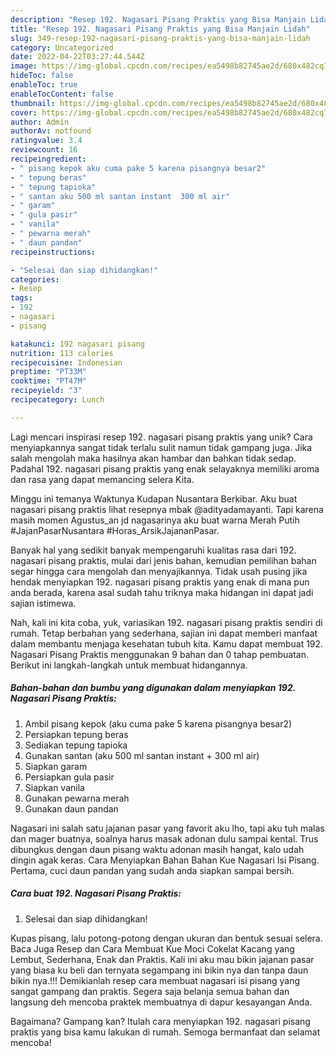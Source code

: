 ```yaml
---
description: "Resep 192. Nagasari Pisang Praktis yang Bisa Manjain Lidah"
title: "Resep 192. Nagasari Pisang Praktis yang Bisa Manjain Lidah"
slug: 349-resep-192-nagasari-pisang-praktis-yang-bisa-manjain-lidah
category: Uncategorized
date: 2022-04-22T03:27:44.544Z
image: https://img-global.cpcdn.com/recipes/ea5498b82745ae2d/680x482cq70/192-nagasari-pisang-praktis-foto-resep-utama.jpg
hideToc: false
enableToc: true
enableTocContent: false
thumbnail: https://img-global.cpcdn.com/recipes/ea5498b82745ae2d/680x482cq70/192-nagasari-pisang-praktis-foto-resep-utama.jpg
cover: https://img-global.cpcdn.com/recipes/ea5498b82745ae2d/680x482cq70/192-nagasari-pisang-praktis-foto-resep-utama.jpg
author: Admin
authorAv: notfound
ratingvalue: 3.4
reviewcount: 16
recipeingredient:
- " pisang kepok aku cuma pake 5 karena pisangnya besar2"
- " tepung beras"
- " tepung tapioka"
- " santan aku 500 ml santan instant  300 ml air"
- " garam"
- " gula pasir"
- " vanila"
- " pewarna merah"
- " daun pandan"
recipeinstructions:

- "Selesai dan siap dihidangkan!"
categories:
- Resep
tags:
- 192
- nagasari
- pisang

katakunci: 192 nagasari pisang 
nutrition: 113 calories
recipecuisine: Indonesian
preptime: "PT33M"
cooktime: "PT47M"
recipeyield: "3"
recipecategory: Lunch

---
```





Lagi mencari inspirasi resep 192. nagasari pisang praktis yang unik? Cara menyiapkannya sangat tidak terlalu sulit namun tidak gampang juga. Jika salah mengolah maka hasilnya akan hambar dan bahkan tidak sedap. Padahal 192. nagasari pisang praktis yang enak selayaknya memiliki aroma dan rasa yang dapat memancing selera Kita.





Minggu ini temanya Waktunya Kudapan Nusantara Berkibar. Aku buat nagasari pisang praktis lihat resepnya mbak @adityadamayanti. Tapi karena masih momen Agustus_an jd nagasarinya aku buat warna Merah Putih #JajanPasarNusantara #Horas_ArsikJajananPasar.

Banyak hal yang sedikit banyak mempengaruhi kualitas rasa dari 192. nagasari pisang praktis, mulai dari jenis bahan, kemudian pemilihan bahan segar hingga cara mengolah dan menyajikannya. Tidak usah pusing jika hendak menyiapkan 192. nagasari pisang praktis yang enak di mana pun anda berada, karena asal sudah tahu triknya maka hidangan ini dapat jadi sajian istimewa.






Nah, kali ini kita coba, yuk, variasikan 192. nagasari pisang praktis sendiri di rumah. Tetap berbahan yang sederhana, sajian ini dapat memberi manfaat dalam membantu menjaga kesehatan tubuh kita. Kamu dapat membuat 192. Nagasari Pisang Praktis menggunakan 9 bahan dan 0 tahap pembuatan. Berikut ini langkah-langkah untuk membuat hidangannya.

<!--inarticleads1-->

##### Bahan-bahan dan bumbu yang digunakan dalam menyiapkan 192. Nagasari Pisang Praktis:

1. Ambil  pisang kepok (aku cuma pake 5 karena pisangnya besar2)
1. Persiapkan  tepung beras
1. Sediakan  tepung tapioka
1. Gunakan  santan (aku 500 ml santan instant + 300 ml air)
1. Siapkan  garam
1. Persiapkan  gula pasir
1. Siapkan  vanila
1. Gunakan  pewarna merah
1. Gunakan  daun pandan


Nagasari ini salah satu jajanan pasar yang favorit aku lho, tapi aku tuh malas dan mager buatnya, soalnya harus masak adonan dulu sampai kental. Trus dibungkus dengan daun pisang waktu adonan masih hangat, kalo udah dingin agak keras. Cara Menyiapkan Bahan Bahan Kue Nagasari Isi Pisang. Pertama, cuci daun pandan yang sudah anda siapkan sampai bersih. 

<!--inarticleads2-->

##### Cara buat 192. Nagasari Pisang Praktis:


1. Selesai dan siap dihidangkan!

Kupas pisang, lalu potong-potong dengan ukuran dan bentuk sesuai selera. Baca Juga Resep dan Cara Membuat Kue Moci Cokelat Kacang yang Lembut, Sederhana, Enak dan Praktis. Kali ini aku mau bikin jajanan pasar yang biasa ku beli dan ternyata segampang ini bikin nya dan tanpa daun bikin nya.!!! Demikianlah resep cara membuat nagasari isi pisang yang sangat gampang dan praktis. Segera saja belanja semua bahan dan langsung deh mencoba praktek membuatnya di dapur kesayangan Anda. 

Bagaimana? Gampang kan? Itulah cara menyiapkan 192. nagasari pisang praktis yang bisa kamu lakukan di rumah. Semoga bermanfaat dan selamat mencoba!
